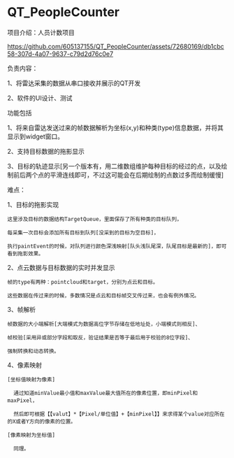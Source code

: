 # QT_PeopleCounter
项目介绍：人员计数项目

https://github.com/605137155/QT_PeopleCounter/assets/72680169/db1cbc58-307d-4a07-9637-c79d2d76c0e7

负责内容：

  1、将雷达采集的数据从串口接收并展示的QT开发
  
  2、软件的UI设计、测试

功能包括

  1、将来自雷达发送过来的帧数据解析为坐标(x,y)和种类(type)信息数据，并将其显示到widget窗口。
  
  2、支持目标数据的拖影显示

  3、目标的轨迹显示[另一个版本有，用二维数组维护每种目标的经过的点，以及绘制前后两个点的平滑连线即可，不过这可能会在后期绘制的点数过多而绘制缓慢]

难点：

  1、目标的拖影实现

    这里涉及目标的数据结构TargetQueue，里面保存了所有种类的目标队列，
    
    每采集一次目标会添加所有目标到队列[没采到的目标为空目标]，

    执行paintEvent的时候，对队列进行颜色深浅映射[队头浅队尾深，队尾目标是最新的]，即可看到拖影效果。

  2、点云数据与目标数据的实时并发显示

    帧的type有两种：pointcloud和target，分别为点云和目标。
    
    这些数据在传过来的时候，多数情况是点云和目标帧交叉传过来，也会有例外情况。
    
  3、帧解析
    
    帧数据的大小端解析[大端模式为数据高位字节存储在低地址处，小端模式则相反]、
    
    帧校验[采用异或部分字段和取反，验证结果是否等于最后用于校验的8位字段]、
    
    强制转换和动态转换。 

  4、像素映射
    
    [坐标值映射为像素]
    
      通过知道minValue最小值和maxValue最大值所在的像素位置，即minPixel和maxPixel，
    
      然后即可根据【【valut】*【Pixel/单位值】+【minPixel】】来求得某个value对应所在的X或者Y方向的像素的位置。

    [像素映射为坐标值]

      同理。

    



